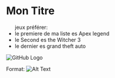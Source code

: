 # Mon Titre 

<ul> 
jeux préférer:

<li>le premiere de ma liste es Apex legend</li>
<li>le Second es the Witcher 3</li>
<li>le dernier es grand theft auto</li>
</ul>

![GitHub Logo](/images/the_witcher.jpn)

Format: ![Alt Text](https://cdn.cdkeys.com/700x700/media/catalog/product/t/h/the_witcher_wild_hunt_goty_pc.pn)

